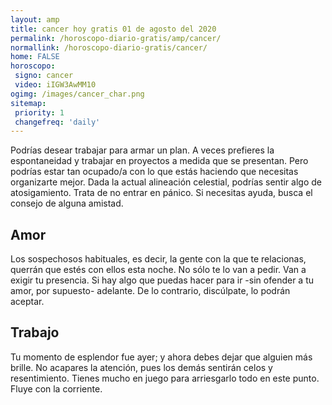 ```yaml
---
layout: amp
title: cancer hoy gratis 01 de agosto del 2020 
permalink: /horoscopo-diario-gratis/amp/cancer/
normallink: /horoscopo-diario-gratis/cancer/
home: FALSE
horoscopo:
 signo: cancer
 video: iIGW3AwMM10
ogimg: /images/cancer_char.png
sitemap:
 priority: 1
 changefreq: 'daily'
---
```



Podrías desear trabajar para armar un plan. A veces prefieres la espontaneidad y trabajar en proyectos a medida que se presentan. Pero podrías estar tan ocupado/a con lo que estás haciendo que necesitas organizarte mejor. Dada la actual alineación celestial, podrías sentir algo de atosigamiento. Trata de no entrar en pánico. Si necesitas ayuda, busca el consejo de alguna amistad.

## Amor

Los sospechosos habituales, es decir, la gente con la que te relacionas, querrán que estés con ellos esta noche. No sólo te lo van a pedir. Van a exigir tu presencia. Si hay algo que puedas hacer para ir -sin ofender a tu amor, por supuesto- adelante. De lo contrario, discúlpate, lo podrán aceptar.

## Trabajo

Tu momento de esplendor fue ayer; y ahora debes dejar que alguien más brille. No acapares la atención, pues los demás sentirán celos y resentimiento. Tienes mucho en juego para arriesgarlo todo en este punto. Fluye con la corriente.